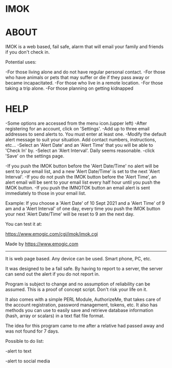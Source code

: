# IMOK

# ABOUT

IMOK is a web based, fail safe, alarm that will email your family and friends if you don't check in.

Potential uses:

-For those living alone and do not have regular personal contact.
-For those who have animals or pets that may suffer or die if they pass away or became incapacitated.
-For those who live in a remote location.
-For those taking a trip alone.
-For those planning on getting kidnapped

# HELP

-Some options are accessed from the menu icon.(upper left)
-After registering for an account, click on 'Settings'.
-Add up to three email addresses to send alerts to. You must enter at least one.
-Modify the default alert message to suit your situation. Add contact numbers, instructions, etc...
-Select an 'Alert Date' and an 'Alert Time' that you will be able to 'Check In' by. 
-Select an 'Alert Interval'. Daily seems reasonable. 
-click 'Save' on the settings page.

-If you push the IMOK button before the 'Alert Date/Time' no alert will be sent to your email list, and a new 'Alert Date/Time' is set to the next 'Alert Interval'. 
-If you do not push the IMOK button before the 'Alert Time', an alert email will be sent to your email list every half hour until you push the IMOK button.
-If you push the IMNOTOK button an email alert is sent immediately to those in your email list. 

Example: If you choose a 'Alert Date' of 10 Sept 2021 and a 'Alert Time' of 9 am and a 'Alert Interval' of one day, every time you push the IMOK button your next 'Alert Date/Time' will be reset to 9 am the next day.

You can test it at:

https://www.emogic.com/cgi/imok/imok.cgi

Made by https://www.emogic.com

-------------------------------------

It is web page based. Any device can be used. Smart phone, PC, etc.

It was designed to be a fail safe. By having to report to a server, the server can send out the alert if you do not report in.

Program is subject to change and no assumption of reliability can be assumed.
This is a proof of concept script. Don't risk your life on it.

It also comes with a simple PERL Module, AuthorizeMe, that takes care of the account registration, password management, tokens, etc.
It also has methods you can use to easily save and retrieve database information (hash, array or scalars) in a text flat file format.

The idea for this program came to me after a relative had passed away and was not found for 7 days.

Possible to do list:

-alert to text

-alert to social media
